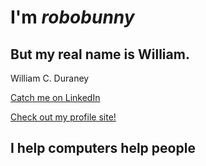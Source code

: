 
<!--
**robobunny/robobunny** is a ✨ _special_ ✨ repository because its `README.md` (this file) appears on your GitHub profile.

Here are some ideas to get you started:

- 🔭 I’m currently working on ...
- 🌱 I’m currently learning ...
- 👯 I’m looking to collaborate on ...
- 🤔 I’m looking for help with ...
- 💬 Ask me about ...
- 📫 How to reach me: ...
- 😄 Pronouns: ...
- ⚡ Fun fact: ...
-->

# I'm _robobunny_

## But my real name is William.

William C. Duraney

[Catch me on LinkedIn](https://linkedin.com/in/william-duraney)

[Check out my profile site!](https://robobunny.surge.sh)

## I help computers help people
